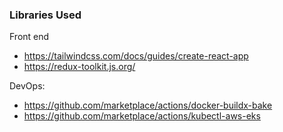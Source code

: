 ### Libraries Used

Front end

- https://tailwindcss.com/docs/guides/create-react-app
- https://redux-toolkit.js.org/

DevOps:

-   https://github.com/marketplace/actions/docker-buildx-bake
-   https://github.com/marketplace/actions/kubectl-aws-eks
